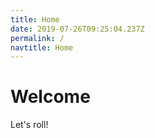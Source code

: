 ```yaml
---
title: Home
date: 2019-07-26T09:25:04.237Z
permalink: /
navtitle: Home
---
```

# Welcome

Let's roll!
